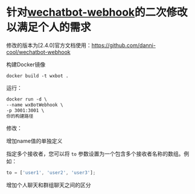 # 针对[wechatbot-webhook](https://github.com/danni-cool/wechatbot-webhook)的二次修改以满足个人的需求

修改的版本为[2.4.0]官方文档使用：https://github.com/danni-cool/wechatbot-webhook

构建Docker镜像

```
docker build -t wxbot .
```

运行：

```html
docker run -d \
--name wxBotWebhook \
-p 3001:3001 \
你的构建路径
```

修改：

增加name值的单独定义

指定多个接收者，您可以将 `to` 参数设置为一个包含多个接收者名称的数组。例如：

```javascript
to = ['user1', 'user2', 'user3'];
```

增加个人聊天和群组聊天之间的区分
